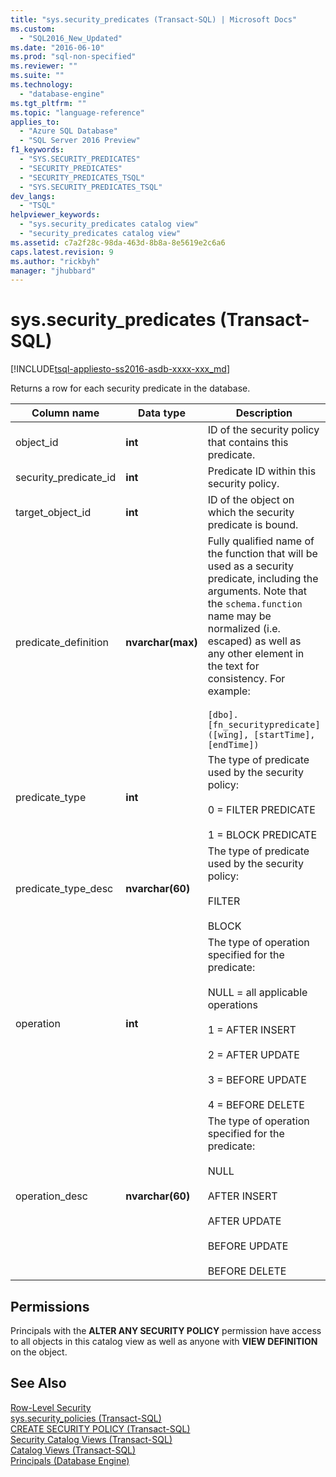 ```yaml
---
title: "sys.security_predicates (Transact-SQL) | Microsoft Docs"
ms.custom: 
  - "SQL2016_New_Updated"
ms.date: "2016-06-10"
ms.prod: "sql-non-specified"
ms.reviewer: ""
ms.suite: ""
ms.technology: 
  - "database-engine"
ms.tgt_pltfrm: ""
ms.topic: "language-reference"
applies_to: 
  - "Azure SQL Database"
  - "SQL Server 2016 Preview"
f1_keywords: 
  - "SYS.SECURITY_PREDICATES"
  - "SECURITY_PREDICATES"
  - "SECURITY_PREDICATES_TSQL"
  - "SYS.SECURITY_PREDICATES_TSQL"
dev_langs: 
  - "TSQL"
helpviewer_keywords: 
  - "sys.security_predicates catalog view"
  - "security_predicates catalog view"
ms.assetid: c7a2f28c-98da-463d-8b8a-8e5619e2c6a6
caps.latest.revision: 9
ms.author: "rickbyh"
manager: "jhubbard"
---
```

# sys.security_predicates (Transact-SQL)
[!INCLUDE[tsql-appliesto-ss2016-asdb-xxxx-xxx_md](../../../relational-databases/data-compression/includes/tsql-appliesto-ss2016-asdb-xxxx-xxx-md.md)]

  Returns a row for each security predicate in the database.  
  
|Column name|Data type|Description|  
|-----------------|---------------|-----------------|  
|object_id|**int**|ID of the security policy that contains this predicate.|  
|security_predicate_id|**int**|Predicate ID within this security policy.|  
|target_object_id|**int**|ID of the object on which the security predicate is bound.|  
|predicate_definition|**nvarchar(max)**|Fully qualified name of the function that will be used as a security predicate, including the arguments. Note that the `schema.function` name may be normalized (i.e. escaped) as well as any other element in the text for consistency. For example:<br /><br /> `[dbo].[fn_securitypredicate]([wing], [startTime], [endTime])`|  
|predicate_type|**int**|The type of predicate used by the security policy:<br /><br /> 0 = FILTER PREDICATE<br /><br /> 1 = BLOCK PREDICATE|  
|predicate_type_desc|**nvarchar(60)**|The type of predicate used by the security policy:<br /><br /> FILTER<br /><br /> BLOCK|  
|operation|**int**|The type of operation specified for the predicate:<br /><br /> NULL = all applicable operations<br /><br /> 1 = AFTER INSERT<br /><br /> 2 = AFTER UPDATE<br /><br /> 3 = BEFORE UPDATE<br /><br /> 4 = BEFORE DELETE|  
|operation_desc|**nvarchar(60)**|The type of operation specified for the predicate:<br /><br /> NULL<br /><br /> AFTER INSERT<br /><br /> AFTER UPDATE<br /><br /> BEFORE UPDATE<br /><br /> BEFORE DELETE|  
  
## Permissions  
 Principals with the **ALTER ANY SECURITY POLICY** permission have access to all objects in this catalog view as well as anyone with **VIEW DEFINITION** on the object.  
  
## See Also  
 [Row-Level Security](../../../relational-databases/security/row-level-security.md)   
 [sys.security_policies &#40;Transact-SQL&#41;](../../../relational-databases/reference/system-catalog-views/sys.security-policies-transact-sql.md)   
 [CREATE SECURITY POLICY &#40;Transact-SQL&#41;](../../../t-sql/statements/create-security-policy-transact-sql.md)   
 [Security Catalog Views &#40;Transact-SQL&#41;](../../../relational-databases/reference/system-catalog-views/security-catalog-views-transact-sql.md)   
 [Catalog Views &#40;Transact-SQL&#41;](../../../relational-databases/reference/system-catalog-views/catalog-views-transact-sql.md)   
 [Principals &#40;Database Engine&#41;](../../../relational-databases/security/authentication-access/principals-database-engine.md)  
  
  